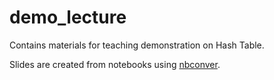 # demo_lecture

Contains materials for teaching demonstration on Hash Table.

Slides are created from notebooks using [nbconver](https://nbconvert.readthedocs.io).
